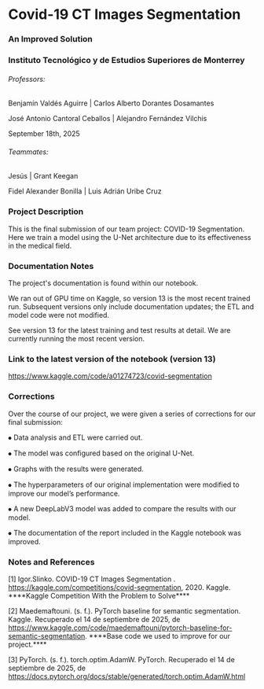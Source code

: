 # Covid-19 CT Images Segmentation

### An Improved Solution

### Instituto Tecnológico y de Estudios Superiores de Monterrey



###### Professors:

Benjamín Valdés Aguirre | Carlos Alberto Dorantes Dosamantes

José Antonio Cantoral Ceballos | Alejandro Fernández Vilchis



September 18th, 2025



###### Teammates:

Jesús | Grant Keegan

Fidel Alexander Bonilla | Luis Adrián Uribe Cruz





### Project Description



This is the final submission of our team project: COVID-19 Segmentation. Here we train a model using the U-Net architecture due to its effectiveness in the medical field.





### Documentation Notes



The project's documentation is found within our notebook.



We ran out of GPU time on Kaggle, so version 13 is the most recent trained run. Subsequent versions only include documentation updates; the ETL and model code were not modified.

See version 13 for the latest training and test results at detail. We are currently running the most recent version.



### Link to the latest version of the notebook (version 13)



https://www.kaggle.com/code/a01274723/covid-segmentation





### Corrections



Over the course of our project, we were given a series of corrections for our final submission:



⦁	Data analysis and ETL were carried out.



⦁	The model was configured based on the original U-Net.



⦁	Graphs with the results were generated.



⦁	The hyperparameters of our original implementation were modified to improve our model’s performance.



⦁	A new DeepLabV3 model was added to compare the results with our model.



⦁	The documentation of the report included in the Kaggle notebook was improved.







### Notes and References



\[1] Igor.Slinko. COVID-19 CT Images Segmentation . https://kaggle.com/competitions/covid-segmentation, 2020. Kaggle. \*\*\*\*Kaggle Competition With the Problem to Solve\*\*\*\*



\[2] Maedemaftouni. (s. f.). PyTorch baseline for semantic segmentation. Kaggle. Recuperado el 14 de septiembre de 2025, de https://www.kaggle.com/code/maedemaftouni/pytorch-baseline-for-semantic-segmentation. \*\*\*\*Base code we used to improve for our project.\*\*\*\*



\[3] PyTorch. (s. f.). torch.optim.AdamW. PyTorch. Recuperado el 14 de septiembre de 2025, de https://docs.pytorch.org/docs/stable/generated/torch.optim.AdamW.html





